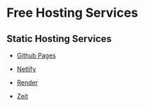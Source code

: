 # Free Hosting Services

## Static Hosting Services

* [Github Pages](https://pages.github.com)

* [Netlify](https://www.netlify.com)

* [Render](https://render.com)

* [Zeit](https://zeit.co/)